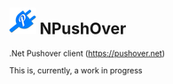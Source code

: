 # ![Logo](https://raw.githubusercontent.com/RobThree/NPushOver/master/Logo/logo_48.png) NPushOver
.Net Pushover client (https://pushover.net)

This is, currently, a work in progress
